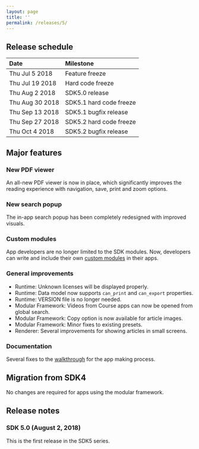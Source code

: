 ```yaml
---
layout: page
title: ''
permalink: /releases/5/
---
```


## Release schedule ##

| Date            | Milestone
|:----------------|:---------
| Thu Jul 5 2018  | Feature freeze
| Thu Jul 19 2018 | Hard code freeze
| Thu Aug 2 2018  | SDK5.0 release
| Thu Aug 30 2018 | SDK5.1 hard code freeze
| Thu Sep 13 2018 | SDK5.1 bugfix release
| Thu Sep 27 2018 | SDK5.2 hard code freeze
| Thu Oct 4 2018  | SDK5.2 bugfix release

## Major features ##

### New PDF viewer ###
An all-new PDF viewer is now in place, which significantly improves the reading experience with navigation, save, print and zoom options.

### New search popup ###
The in-app search popup has been completely redesigned with improved visuals.

### Custom modules ###
App developers are no longer limited to the SDK modules. Now, developers can write and include their own [custom modules](http://endlessm.github.io/eos-knowledge-lib/docs/5/concepts/custom_modules.html) in their apps.

### General improvements ###

- Runtime: Unknown licenses will be displayed properly.
- Runtime: Data model now supports `can_print` and `can_export` properties.
- Runtime: VERSION file is no longer needed.
- Modular Framework: Videos from Course apps can now be opened from global search.
- Modular Framework: Copy option is now available for article images.
- Modular Framework: Minor fixes to existing presets.
- Renderer: Several improvements for showing articles in small screens.

### Documentation ###
Several fixes to the [walkthrough](http://endlessm.github.io/eos-knowledge-lib/docs/5/tutorial/index.html) for the app making process.

## Migration from SDK4 ##
No changes are required for apps using the modular framework.

## Release notes ##

### SDK 5.0 (August 2, 2018) ###
This is the first release in the SDK5 series.
